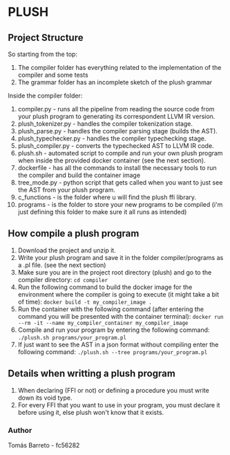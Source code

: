 # PLUSH

## Project Structure

So starting from the top:

1. The compiler folder has everything related to the implementation of the compiler and some tests
2. The grammar folder has an incomplete sketch of the plush grammar

Inside the compiler folder:
1. compiler.py - runs all the pipeline from reading the source code from your plush program to generating its correspondent LLVM IR version.
2. plush_tokenizer.py - handles the compiler tokenization stage.
3. plush_parse.py - handles the compiler parsing stage (builds the AST).
4. plush_typechecker.py - handles the compiler typechecking stage.
5. plush_compiler.py - converts the typechecked AST to LLVM IR code.
6. plush.sh - automated script to compile and run your own plush program when inside the provided docker container (see the next section).
7. dockerfile - has all the commands to install the necessary tools to run the compiler and build the container image
8. tree_mode.py - python script that gets called when you want to just see the AST from your plush program.
9. c_functions - is the folder where u will find the plush ffi library.
10. programs - is the folder to store your new programs to be compiled (i'm just defining this folder to make sure it all runs as intended)

## How compile a plush program

1. Download the project and unzip it.
1. Write your plush program and save it in the folder compiler/programs as a .pl file. (see the next section)
2. Make sure you are in the project root directory (plush) and go to the compiler directory: `cd compiler`
3. Run the following command to build the docker image for the environment where the compiler is going to execute (it might take a bit of time): `docker build -t my_compiler_image .`
4. Run the container with the following command (after entering the command you will be presented with the container terminal): `docker run --rm -it --name my_compiler_container my_compiler_image`
5. Compile and run your program by entering the following command: `./plush.sh programs/your_program.pl`
6. If just want to see the AST in a json format without compiling enter the following command: `./plush.sh --tree programs/your_program.pl`


## Details when writting a plush program

1. When declaring (FFI or not) or defining a procedure you must write down its void type.
2. For every FFI that you want to use in your program, you must declare it before using it, else plush won't know that it exists.

### Author

Tomás Barreto - fc56282